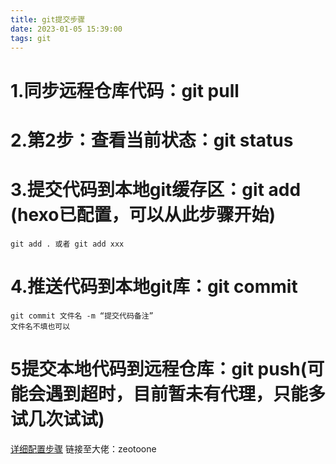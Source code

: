 ```yaml
---
title: git提交步骤
date: 2023-01-05 15:39:00
tags: git
---
```

# 1.同步远程仓库代码：git pull

# 2.第2步：查看当前状态：git status

# 3.提交代码到本地git缓存区：git add (hexo已配置，可以从此步骤开始)
```
git add . 或者 git add xxx
```
# 4.推送代码到本地git库：git commit
```
git commit 文件名 -m “提交代码备注”
文件名不填也可以
```

# 5提交本地代码到远程仓库：git push(可能会遇到超时，目前暂未有代理，只能多试几次试试)


[详细配置步骤](https://www.cnblogs.com/zeo-to-one/p/8367801.html)
链接至大佬：zeotoone